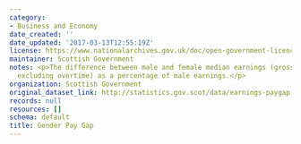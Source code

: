 ```yaml
---
category:
- Business and Economy
date_created: ''
date_updated: '2017-03-13T12:55:19Z'
license: https://www.nationalarchives.gov.uk/doc/open-government-licence/version/3/
maintainer: Scottish Government
notes: <p>The difference between male and female median earnings (gross hourly earnings
  excluding overtime) as a percentage of male earnings.</p>
organization: Scottish Government
original_dataset_link: http://statistics.gov.scot/data/earnings-paygap
records: null
resources: []
schema: default
title: Gender Pay Gap
---
```

